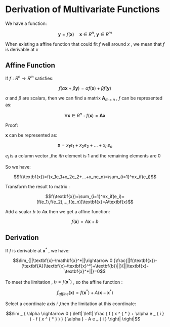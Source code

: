 # Derivation of Multivariate Functions
We have a function:

$$\textbf{y}=f\left(\textbf{x}\right) \quad \textbf{x} \in R^{n}, \ \textbf{y} \in R^{m}$$

When existing a affine function that could fit $f$ well around $x$ , we mean that $f$ is derivable at $x$

## Affine Function
If $f:R^{n}\rightarrow R^{m}$ satisfies:

$$f\left(\alpha\textbf{x}+\beta\textbf{y}\right)=\alpha f\left(\textbf{x}\right)+\beta f\left(\textbf{y}\right)$$

$\alpha$ and $\beta$ are scalars, then we can find a matrix $\textbf{A}_{m\times n}$ , $f$ can be represented as:

$$\forall \textbf{x} \in R^n : f\left(\textbf{x}\right)=\textbf{A}\textbf{x}$$

Proof:

$\textbf{x}$ can be represented as:

$$\textbf{x}=x_1e_1+x_2e_2+...+x_ne_n$$

$e_i$ is a column vector ,the $ith$
 element is $1$ and the remaining elements are $0$ 

 So we have:

 $$f(\textbf{x})=f(x_1e_1+x_2e_2+...+x_ne_n)=\sum_{i=1}^nx_if(e_i)$$

 Transform the result to matrix :

 $$f(\textbf{x})=\sum_{i=1}^nx_if(e_i)=[f(e_1),f(e_2),...,f(e_n)]\textbf{x}=A\textbf{x}$$

Add a scalar $b$ to $A\textbf{x}$ then we get a affine function:

$$f(\textbf{x})=A\textbf{x}+b$$

## Derivation

If $f$ is derivable at $\textbf{x}^*$ , we have:


$$\lim_{||\textbf{x}-\mathbf{x}^*||\rightarrow 0 }\frac{||f(\textbf{x})-(\textbf{A}(\textbf{x}-\textbf{x}^*)+\textbf{b})||}{||\textbf{x}-\textbf{x}^*||}=0$$

To meet the limitation , $b=f(\textbf{x}^*)$ , so the affine function :

$$f_{affine} (\textbf{x}) = f (\textbf{x}^*) + A (\textbf{x} - \textbf{x}^*)$$

Select a coordinate axis $i$ ,then the limitation at this coordinate:

$$\lim _ { \alpha \rightarrow 0 } \left| \left| \frac { f ( x ^ { * } + \alpha e _ { i } ) - f ( x ^ { * } ) } { \alpha } - A e _ { i } \right| \right|$$







